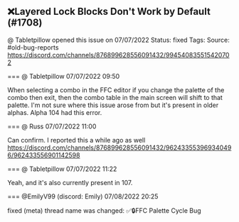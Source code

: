 ## ❌Layered Lock Blocks Don't Work by Default (#1708)
@ Tabletpillow opened this issue on 07/07/2022
Status: fixed
Tags: 
Source: #old-bug-reports https://discord.com/channels/876899628556091432/994540835515420702


=== @ Tabletpillow 07/07/2022 09:50

When selecting a combo in the FFC editor if you change the palette of the combo then exit, then the combo table in the main screen will shift to that palette.
I'm not sure where this issue arose from but it's present in older alphas.
Alpha 104 had this error.

=== @ Russ 07/07/2022 11:00

Can confirm. I reported this a while ago as well
https://discord.com/channels/876899628556091432/962433553969340496/962433556901142598

=== @ Tabletpillow 07/07/2022 11:22

Yeah, and it's also currently present in 107.

=== @EmilyV99 (discord: Emily) 07/08/2022 20:25

fixed
(meta) thread name was changed: ✅🔒FFC Palette Cycle Bug

